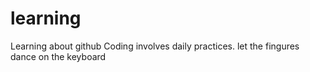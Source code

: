 # learning
Learning about github
Coding involves daily practices. let the fingures dance on the keyboard

